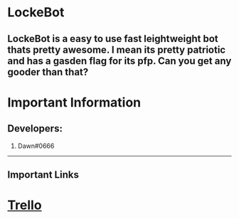 # LockeBot
LockeBot is a easy to use fast leightweight bot thats pretty awesome. I mean its pretty patriotic and has a gasden flag for its pfp. Can you get any gooder than that?
  ---
  # Important Information
  ## Developers:
  1. Dawn#0666
  ---
  ## Important Links
  [Trello](https://trello.com/b/GHey2RWR/locke-bot)
=======
